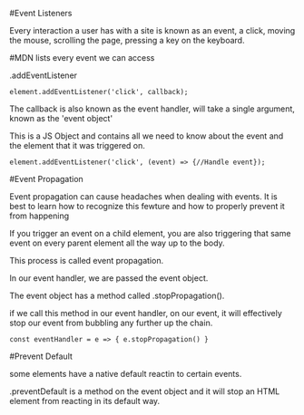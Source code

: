 #Event Listeners

Every interaction a user has with a site is known as an event, a click, moving the mouse, scrolling 
the page, pressing a key on the keyboard.

#MDN lists every event we can access

  .addEventListener

    element.addEventListener('click', callback);

  The callback is also known as the event handler, will take a single argument, known as the 'event object'

  This is a JS Object and contains all we need to know about the event and the element that it was triggered on.

    element.addEventListener('click', (event) => {//Handle event});

#Event Propagation

  Event propagation can cause headaches when dealing with events. It is best to learn how to recognize this fewture and how to properly prevent it from happening

  If you trigger an event on a child element, you are also triggering that same event on every parent element all the way up to the body.

  This process is called event propagation.

  In our event handler, we are passed the event object. 

  The event object has a method called .stopPropagation().

  if we call this method in our event handler, on our event, it will effectively stop our event from bubbling any further up the chain.

    const eventHandler = e => { e.stopPropagation() }

#Prevent Default

  some elements have a native default reactin to certain events.
  
  .preventDefault is a method on the event object and it will stop an HTML element from reacting in its default way.
